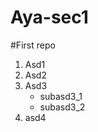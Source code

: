 # Aya-sec1
#First repo
1.  Asd1
2.  Asd2
3.  Asd3
      - subasd3_1
      - subasd3_2
4.  asd4      

